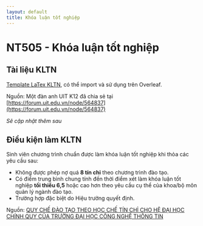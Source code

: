 ```yaml
---
layout: default
title: Khóa luận tốt nghiệp
---
```


# NT505 - Khóa luận tốt nghiệp

## Tài liệu KLTN

[Template LaTex KLTN](https://github.com/sonnh-uit/HCMUIT_thesistemplate/tree/master), có thể import và sử dụng trên Overleaf.

Nguồn: Một đàn anh UIT K12 đã chia sẻ tại [https://forum.uit.edu.vn/node/564837](https://forum.uit.edu.vn/node/564837)

*Sẽ cập nhật thêm sau*

## Điều kiện làm KLTN

Sinh viên chương trình chuẩn được làm khóa luận tốt nghiệp khi thỏa các yêu cầu sau: 
- Không được phép nợ quá **8 tín chỉ** theo chương trình đào tạo. 
- Có điểm trung bình chung tính đến thời điểm xét làm khóa luận tốt nghiệp **tối thiểu 6,5** hoặc cao hơn theo yêu cầu cụ thể của khoa/bộ môn quản lý ngành đào tạo. 
- Trường hợp đặc biệt do Hiệu trưởng quyết định.

Nguồn: [QUY CHẾ ĐÀO TẠO THEO HỌC CHẾ TÍN CHỈ CHO HỆ ĐẠI HỌC CHÍNH QUY CỦA TRƯỜNG ĐẠI HỌC CÔNG NGHỆ THÔNG TIN](https://student.uit.edu.vn/sites/daa/files/202309/790-qd-dhcntt_28-9-22_quy_che_dao_tao.pdf)

